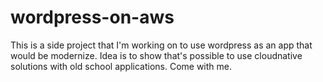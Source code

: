 # wordpress-on-aws
This is a side project that I'm working on to use wordpress as an app that would be modernize. Idea is to show that's possible to use cloudnative solutions with old school applications. Come with me. 
